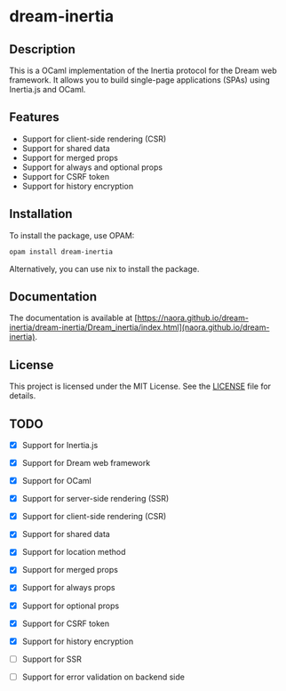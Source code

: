 # dream-inertia
## Description
This is a OCaml implementation of the Inertia protocol for the Dream web framework. It allows you to build single-page applications (SPAs) using Inertia.js and OCaml.

## Features
- Support for client-side rendering (CSR)
- Support for shared data
- Support for merged props
- Support for always and optional props
- Support for CSRF token
- Support for history encryption

## Installation
To install the package, use OPAM:
```bash
opam install dream-inertia
```
Alternatively, you can use nix to install the package.

## Documentation

The documentation is available at [https://naora.github.io/dream-inertia/dream-inertia/Dream_inertia/index.html](naora.github.io/dream-inertia).

## License
This project is licensed under the MIT License. See the [LICENSE](LICENSE) file for details.

## TODO
- [x] Support for Inertia.js
- [x] Support for Dream web framework
- [x] Support for OCaml
- [x] Support for server-side rendering (SSR)
- [x] Support for client-side rendering (CSR)
- [x] Support for shared data
- [x] Support for location method
- [x] Support for merged props
- [x] Support for always props
- [x] Support for optional props
- [x] Support for CSRF token
- [x] Support for history encryption
- [ ] Support for SSR
- [ ] Support for error validation on backend side



